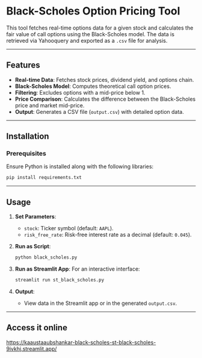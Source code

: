# Black-Scholes Option Pricing Tool

This tool fetches real-time options data for a given stock and calculates the fair value of call options using the Black-Scholes model. The data is retrieved via Yahooquery and exported as a `.csv` file for analysis.

---

## Features
- **Real-time Data**: Fetches stock prices, dividend yield, and options chain.
- **Black-Scholes Model**: Computes theoretical call option prices.
- **Filtering**: Excludes options with a mid-price below 1.
- **Price Comparison**: Calculates the difference between the Black-Scholes price and market mid-price.
- **Output**: Generates a CSV file (`output.csv`) with detailed option data.

---

## Installation

### Prerequisites
Ensure Python is installed along with the following libraries:
```bash
pip install requirements.txt
```

---

## Usage

1. **Set Parameters**:
   - `stock`: Ticker symbol (default: `AAPL`).
   - `risk_free_rate`: Risk-free interest rate as a decimal (default: `0.045`).

2. **Run as Script**:
   ```bash
   python black_scholes.py
   ```

3. **Run as Streamlit App**:
   For an interactive interface:
   ```bash
   streamlit run st_black_scholes.py
   ```

4. **Output**:
   - View data in the Streamlit app or in the generated `output.csv`.

---

## Access it online

https://kaaustaaubshankar-black-scholes-st-black-scholes-9ivkhj.streamlit.app/

